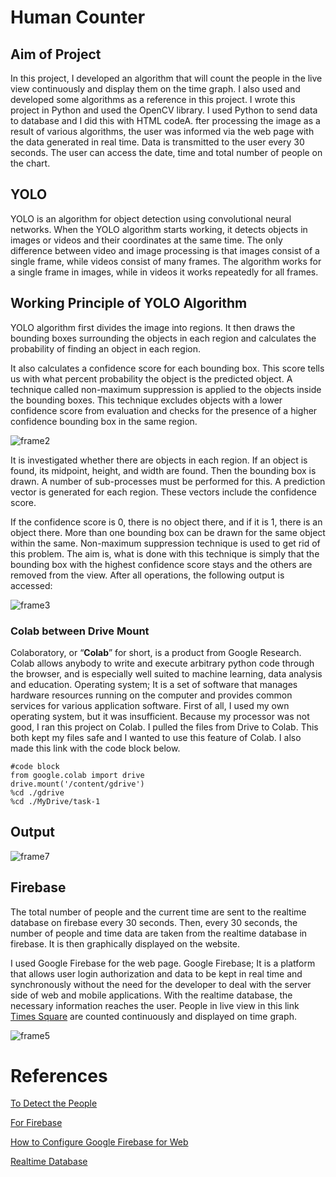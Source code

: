 # Human Counter

## Aim of Project
In this project, I developed an algorithm that will count the people in the live view continuously and display them on the time graph. I also used and developed some algorithms as a reference in this project. I wrote this project in Python and used the OpenCV library. I used Python to send data to database and I did this with HTML codeA. fter processing the image as a result of various algorithms, the user was informed via the web page with the data generated in real time. Data is transmitted to the user every 30 seconds. The user can access the date, time and total number of people on the chart.


## YOLO
YOLO is an algorithm for object detection using convolutional neural networks. When the YOLO algorithm starts working, it detects objects in images or videos and their coordinates at the same time.
The only difference between video and image processing is that images consist of a single frame, while videos consist of many frames. The algorithm works for a single frame in images, while in videos it works repeatedly for all frames. 

## Working Principle of YOLO Algorithm
YOLO algorithm first divides the image into regions. It then draws the bounding boxes surrounding the objects in each region and calculates the probability of finding an object in each region.

It also calculates a confidence score for each bounding box. This score tells us with what percent probability the object is the predicted object. A technique called non-maximum suppression is applied to the objects inside the bounding boxes. This technique excludes objects with a lower confidence score from evaluation and checks for the presence of a higher confidence bounding box in the same region.
  
  ![frame2](https://user-images.githubusercontent.com/95358360/145855221-e3e4186e-fd7f-47b6-b65f-3747e5d5e5a8.PNG)
  
It is investigated whether there are objects in each region. If an object is found, its midpoint, height, and width are found. Then the bounding box is drawn. A number of sub-processes must be performed for this. A prediction vector is generated for each region. These vectors include the confidence score.

If the confidence score is 0, there is no object there, and if it is 1, there is an object there. More than one bounding box can be drawn for the same object within the same. Non-maximum suppression technique is used to get rid of this problem. The aim is, what is done with this technique is simply that the bounding box with the highest confidence score stays and the others are removed from the view. After all operations, the following output is accessed:
  
 
 ![frame3](https://user-images.githubusercontent.com/95358360/145855367-61c8c461-17ab-45e2-bd1a-fd482b8ae107.PNG)


### Colab between Drive Mount

Colaboratory, or “**Colab**” for short, is a product from Google Research. Colab allows anybody to write and execute arbitrary python code through the browser, and is especially well suited to machine learning, data analysis and education. 
Operating system; It is a set of software that manages hardware resources running on the computer and provides common services for various application software. First of all, I used my own operating system, but it was insufficient. Because my processor was not good, I ran this project on Colab. I pulled the files from Drive to Colab. This both kept my files safe and I wanted to use this feature of Colab. I also made this link with the code block below.


```
#code block
from google.colab import drive
drive.mount('/content/gdrive')
%cd ./gdrive
%cd ./MyDrive/task-1 
```

## Output


![frame7](https://user-images.githubusercontent.com/95358360/145902992-34279b27-6aa2-4b84-ae72-de4c5ecfee22.PNG)




## Firebase

The total number of people and the current time are sent to the realtime database on firebase every 30 seconds. Then, every 30 seconds, the number of people and time data are taken from the realtime database in firebase. It is then graphically displayed on the website. 


I used Google Firebase for the web page. Google Firebase; It is a platform that allows user login authorization and data to be kept in real time and synchronously without the need for the developer to deal with the server side of web and mobile applications. With the realtime database, the necessary information reaches the user. People in live view in this link [Times Square](https://www.youtube.com/watch?v=AdUw5RdyZxI ) are counted continuously and displayed on time graph.  





![frame5](https://user-images.githubusercontent.com/95358360/145856859-bda12886-4c7c-45f9-93ac-6e9375c9c35d.PNG)
 


# References
[To Detect the People](https://github.com/venkata-sreeram/Social-Distancing-Detection.git)

[For Firebase](https://www.youtube.com/watch?v=rKuGCQda_Qo)

[How to Configure Google Firebase for Web](https://www.youtube.com/watch?v=q5tAUb_bvqg)

[Realtime Database](https://www.w3schools.com/js/js_graphics_chartjs.asp)
